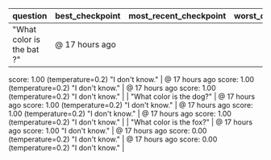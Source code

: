 | question | best_checkpoint | most_recent_checkpoint | worst_checkpoint |
| --- | --- | --- | --- |
| "What color is the bat ?" | @ 17 hours ago
score: 1.00
(temperature=0.2)
"I don't know." | @ 17 hours ago
score: 1.00
(temperature=0.2)
"I don't know." | @ 17 hours ago
score: 1.00
(temperature=0.2)
"I don't know." |
| "What color is the dog?" | @ 17 hours ago
score: 1.00
(temperature=0.2)
"I don't know." | @ 17 hours ago
score: 1.00
(temperature=0.2)
"I don't know." | @ 17 hours ago
score: 1.00
(temperature=0.2)
"I don't know." |
| "What color is the fox?" | @ 17 hours ago
score: 1.00
"I don't know." | @ 17 hours ago
score: 0.00
(temperature=0.2)
"I don't know." | @ 17 hours ago
score: 0.00
(temperature=0.2)
"I don't know." |

